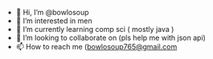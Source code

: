 - 👋 Hi, I’m @bowlosoup
- 👀 I’m interested in men
- 🌱 I’m currently learning comp sci ( mostly java )
- 💞️ I’m looking to collaborate on (pls help me with json api)
- 📫 How to reach me (bowlosoup765@gmail.com

